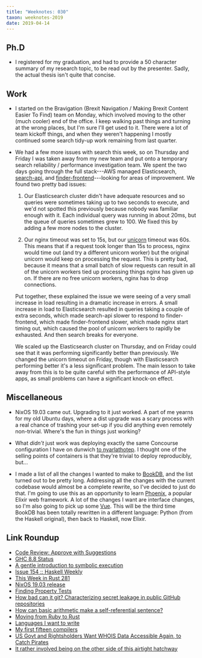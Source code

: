 ```yaml
---
title: "Weeknotes: 030"
taxon: weeknotes-2019
date: 2019-04-14
---
```


## Ph.D

- I registered for my graduation, and had to provide a 50 character
  summary of my research topic, to be read out by the presenter.
  Sadly, the actual thesis isn't quite that concise.

## Work

- I started on the Bravigation (Brexit Navigation / Making Brexit
  Content Easier To Find) team on Monday, which involved moving to the
  other (much cooler) end of the office.  I keep walking past things
  and turning at the wrong places, but I'm sure I'll get used to it.
  There were a lot of team kickoff things, and when they weren't
  happening I mostly continued some search tidy-up work remaining from
  last quarter.

- We had a few more issues with search this week, so on Thursday and
  Friday I was taken away from my new team and put onto a temporary
  search reliability / performance investigation team.  We spent the
  two days going through the full stack---AWS managed Elasticsearch,
  [search-api][], and [finder-frontend][]---looking for areas of
  improvement.  We found two pretty bad issues:

  1. Our Elasticsearch cluster didn't have adequate resources and so
     queries were sometimes taking up to two seconds to execute, and
     we'd not spotted this previously because nobody was familiar
     enough with it.  Each individual query was running in about 20ms,
     but the queue of queries sometimes grew to 100.  We fixed this by
     adding a few more nodes to the cluster.

  2. Our nginx timeout was set to 15s, but our [unicorn][] timeout was
     60s.  This means that if a request took longer than 15s to
     process, nginx would time out (and try a different unicorn
     worker) but the original unicorn would keep on processing the
     request.  This is pretty bad, because it means that a small batch
     of slow requests can result in all of the unicorn workers tied up
     processing things nginx has given up on.  If there are no free
     unicorn workers, nginx has to drop connections.

  Put together, these explained the issue we were seeing of a very
  small increase in load resulting in a dramatic increase in errors.
  A small increase in load to Elasticsearch resulted in queries taking
  a couple of extra seconds, which made search-api slower to respond
  to finder-frontend, which made finder-frontend slower, which made
  nginx start timing out, which caused the pool of unicorn workers to
  rapidly be exhausted.  And then search breaks for everyone.

  We scaled up the Elasticsearch cluster on Thursday, and on Friday
  could see that it was performing significantly better than
  previously.  We changed the unicorn timeout on Friday, though with
  Elasticsearch performing better it's a less significant problem.
  The main lesson to take away from this is to be quite careful with
  the performance of API-style apps, as small problems can have a
  significant knock-on effect.

[search-api]: https://github.com/alphagov/search-api
[finder-frontend]: https://github.com/alphagov/finder-frontend
[unicorn]: https://bogomips.org/unicorn/

## Miscellaneous

- NixOS 19.03 came out.  Upgrading to it just worked.  A part of me
  yearns for my old Ubuntu days, where a dist upgrade was a scary
  process with a real chance of trashing your set-up if you did
  anything even remotely non-trivial.  Where's the fun in things just
  working?

- What *didn't* just work was deploying exactly the same Concourse
  configuration I have on dunwich [to nyarlathotep][].  I thought one
  of the selling points of containers is that they're trivial to
  deploy reproducibly, but...

- I made a list of all the changes I wanted to make to [BookDB][], and
  the list turned out to be pretty long.  Addressing all the changes
  with the current codebase would almost be a complete rewrite, so
  I've decided to just do that.  I'm going to use this as an
  opportunity to learn [Phoenix][], a popular Elixir web framework.  A
  lot of the changes I want are interface changes, so I'm also going
  to pick up some [Vue][].  This will be the third time BookDB has
  been totally rewritten in a different language: Python (from the
  Haskell original), then back to Haskell, now Elixir.

[to nyarlathotep]: https://github.com/concourse/concourse-docker/issues/42
[BookDB]: https://www.barrucadu.co.uk/bookdb/
[Phoenix]: https://phoenixframework.org/
[Vue]: https://vuejs.org/

## Link Roundup

- [Code Review: Approve with Suggestions](http://neilmitchell.blogspot.com/2019/04/code-review-approve-with-suggestions.html)
- [GHC 8.8 Status](https://www.haskell.org/ghc/blog/20190405-ghc-8.8-status.html)
- [A gentle introduction to symbolic execution](https://blog.monic.co/a-gentle-introduction-to-symbolic-execution/)
- [Issue 154 :: Haskell Weekly](https://haskellweekly.news/issues/154.html)
- [This Week in Rust 281](https://this-week-in-rust.org/blog/2019/04/09/this-week-in-rust-281/)
- [NixOS 19.03 release](https://discourse.nixos.org/t/nixos-19-03-release/2652)
- [Finding Property Tests](https://www.hillelwayne.com/post/contract-examples/)
- [How bad can it git? Characterizing secret leakage in public GitHub repositories](https://blog.acolyer.org/2019/04/08/how-bad-can-it-git-characterizing-secret-leakage-in-public-github-repositories/)
- [How can basic arithmetic make a self-referential sentence?](http://r6.ca/blog/20190223T161625Z.html)
- [Moving from Ruby to Rust](https://deliveroo.engineering/2019/02/14/moving-from-ruby-to-rust.html)
- [Languages I want to write](https://blog.wesleyac.com/posts/language-todos)
- [My first fifteen compilers](http://composition.al/blog/2017/07/31/my-first-fifteen-compilers/)
- [US Govt and Rightsholders Want WHOIS Data Accessible Again, to Catch Pirates](https://torrentfreak.com/us-govt-and-rightsholders-want-whois-data-accessible-again-to-catch-pirates-190413/)
- [It rather involved being on the other side of this airtight hatchway](https://devblogs.microsoft.com/oldnewthing/20060508-22/?p=31283)
